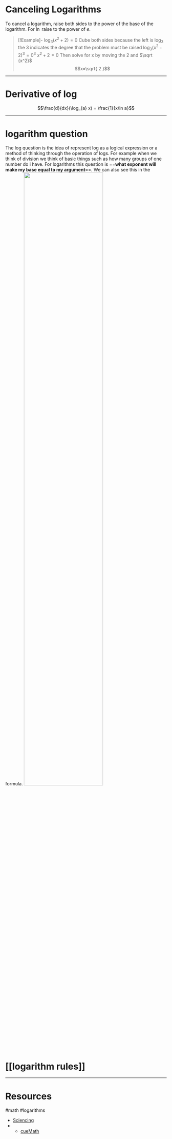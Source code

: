 
# Canceling Logarithms  
To cancel a logarithm, raise both sides to the power of the base of the logarithm. For $\ln$ raise to the power of $e$.

> [!Example]- $\log_{3}(x^2+2) =0$
> Cube both sides because the left is $\log_{3}$ the 3 indicates the degree that the problem must be raised
> $\log_{3}(x^2+2)^3 =0^3$
> $x^2+2 = 0$
> Then solve for x by moving the 2 and $\sqrt {x^2}$
> $$x=\sqrt{ 2 }$$



---

# Derivative of log
$$\frac{d}{dx}(\log_{a} x) = \frac{1}{x\ln a}$$

---
# logarithm question
The log question is the idea of represent log as a logical expression or a method of thinking through the operation of logs. For example when we think of division we think of basic things such as how many groups of one number do i have. For logarithms this question is ==**what exponent will make my base equal to my argument**==. We can also see this in the formula.
<img src = "https://i.imgur.com/TxNp3hn.png" width  =70%>



# [[logarithm rules]]

---
# Resources

#math #logarithms  

- [Sciencing](https://sciencing.com/rid-logarithms-8659083.html)
- - [cueMath](https://www.cuemath.com/calculus/derivative-of-log-x/)